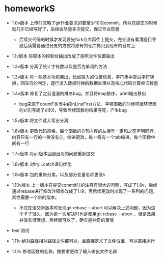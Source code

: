 # homeworkS

* 1.0v版本 上传时忽略了git作业要求的要至少10次commit，所以在提交的时候就几乎已经写好了，后续会尽量多次提交，保证作业质量

  * 后续交代码的时候才发现要先fork仓库再往上提交，完全没有看清题目导致后续需要通过分支的方式将原有的仓库拷贝到现有的仓库上
* 1.1v版本 将原本的控制台输出改成了按照文件位置输出
* 1.2v版本 分离了统计字符数以及是否为单词的方法
* 1.3v版本 将一些基本功能挪出，比如输入的位置信息，字符串中空白字符转换，回车符的判定，逐行读入数据时候的数据处理以及核心代码计算单词数量
* 1.4v版本 修复了之前遗漏的排序bug，并且将map排序，print输出移出
  * bug来源于countF类当中的inLineFirst方法，平移函数的时候吧循环里面的s1[i]写成了s1[0]，导致后续函数的结果写死，产生bug
* 1.5v版本 将文件读入写出分离
* 1.6v版本 更改代码风格，每个函数的{}有内容的左括号一定和之前声明同行，内容只有一行的一律没有{}，缩进更改，每一级有一个tab缩进，每个函数中间有一行
* 1.7v版本 对git版本回退出现的问题重新提交
* 1.8v版本 对try...catch语句优化
* 1.9v版本 包的重新分类，以及部分变量名称更改v
* 1.10v版本 上一版本在提交commit时的注释有很大的问题，写成了1.8v，后续通过rebase进行修改注释修改成了1.i9，再后续更改时出现了一系列的问题，索性需要一个新的版本。
  * 不过在递交新版本时发现git rebase --abort 可以解决上述问题，因为这个卡了很久，因为第一次解决时也是使用git rebase --abort ，但是效果并没有很理想，后续就可以了，确实是神奇的事情
* test 测试
* 1.11v 绝对路径相对路径文件都可以，且直接定义了文件位置，可以直接运行
* 1.12v 修改函数的名称，按要求更改了输入输出文件名称